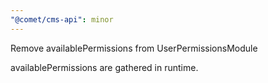 ```yaml
---
"@comet/cms-api": minor
---
```


Remove availablePermissions from UserPermissionsModule

availablePermissions are gathered in runtime.
